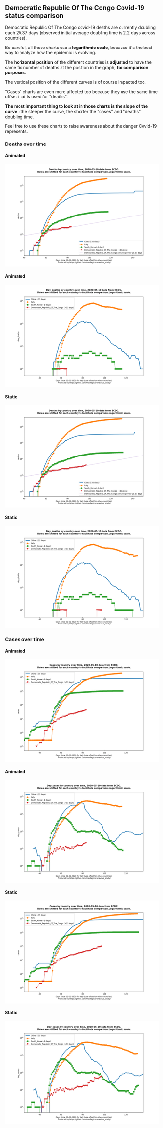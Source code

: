 ## Democratic Republic Of The Congo Covid-19 status comparison 

Democratic Republic Of The Congo covid-19 deaths are currently doubling each 25.37 days (observed initial average doubling time is 2.2 days across countries).



Be careful, all those charts use a **logarithmic scale**, because it's the best way to analyze how the epidemic is evolving.
 
The **horizontal position** of the different countries is **adjusted** to have the same fix number of deaths at the position in the graph, **for comparison purposes**.

The vertical position of the different curves is of course impacted too.

"Cases" charts are even more affected too because they use the same time offset that is used for "deaths".

**The most important thing to look at in those charts is the slope of the curve** : the steeper the curve, the shorter the "cases" and "deaths" doubling time.

Feel free to use these charts to raise awareness about the danger Covid-19 represents. 


 
### Deaths over time
 
#### Animated
![Democratic Republic Of The Congo covid-19 deaths animated chart](https://raw.githubusercontent.com/madlag/coronavirus_study/master/notebooks/graphs/2020-05-10/countries/Democratic_Republic_Of_The_Congo/2020-05-10_Democratic_Republic_Of_The_Congo_deaths.gif "Democratic Republic Of The Congo covid-19 deaths animated chart")   
 
#### Animated
![Democratic Republic Of The Congo covid-19 daily deaths animated chart](https://raw.githubusercontent.com/madlag/coronavirus_study/master/notebooks/graphs/2020-05-10/countries/Democratic_Republic_Of_The_Congo/2020-05-10_Democratic_Republic_Of_The_Congo_day_deaths.gif "Democratic Republic Of The Congo covid-19 day_deaths animated chart")   
 
#### Static
![Democratic Republic Of The Congo covid-19 deaths static chart](https://raw.githubusercontent.com/madlag/coronavirus_study/master/notebooks/graphs/2020-05-10/countries/Democratic_Republic_Of_The_Congo/2020-05-10_Democratic_Republic_Of_The_Congo_deaths.png "Democratic Republic Of The Congo covid-19 deaths static chart")   
 
#### Static
![Democratic Republic Of The Congo covid-19 daily deaths static chart](https://raw.githubusercontent.com/madlag/coronavirus_study/master/notebooks/graphs/2020-05-10/countries/Democratic_Republic_Of_The_Congo/2020-05-10_Democratic_Republic_Of_The_Congo_day_deaths.png "Democratic Republic Of The Congo covid-19 day_deaths static chart")   

 
### Cases over time
 
#### Animated
![Democratic Republic Of The Congo covid-19 cases animated chart](https://raw.githubusercontent.com/madlag/coronavirus_study/master/notebooks/graphs/2020-05-10/countries/Democratic_Republic_Of_The_Congo/2020-05-10_Democratic_Republic_Of_The_Congo_cases.gif "Democratic Republic Of The Congo covid-19 cases animated chart")   
 
#### Animated
![Democratic Republic Of The Congo covid-19 daily cases animated chart](https://raw.githubusercontent.com/madlag/coronavirus_study/master/notebooks/graphs/2020-05-10/countries/Democratic_Republic_Of_The_Congo/2020-05-10_Democratic_Republic_Of_The_Congo_day_cases.gif "Democratic Republic Of The Congo covid-19 day_cases animated chart")   
 
#### Static
![Democratic Republic Of The Congo covid-19 cases static chart](https://raw.githubusercontent.com/madlag/coronavirus_study/master/notebooks/graphs/2020-05-10/countries/Democratic_Republic_Of_The_Congo/2020-05-10_Democratic_Republic_Of_The_Congo_cases.png "Democratic Republic Of The Congo covid-19 cases static chart")   
 
#### Static
![Democratic Republic Of The Congo covid-19 daily cases static chart](https://raw.githubusercontent.com/madlag/coronavirus_study/master/notebooks/graphs/2020-05-10/countries/Democratic_Republic_Of_The_Congo/2020-05-10_Democratic_Republic_Of_The_Congo_day_cases.png "Democratic Republic Of The Congo covid-19 day_cases static chart")   

